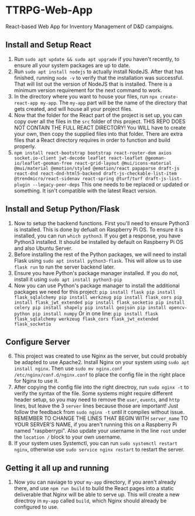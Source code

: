 # TTRPG-Web-App
React-based Web App for Inventory Management of D&amp;D campaigns.

## Install and Setup React
1. Run `sudo apt update && sudo apt upgrade` if you haven't recently, to ensure all your system packages are up to date.
2. Run `sudo apt install nodejs` to actually install NodeJS. After that has finished, running `node -v` to verify that the installation was successful. That will list out the version of NodeJS that is installed. There is a minimum version requirement for the next command to work.
3. In the directory where you want to house your files, run `npx create-react-app my-app`. The `my-app` part will be the name of the directory that gets created, and will house all your project files.
4. Now that the folder for the React part of the project is set up, you can copy over all the files in the `src` folder of this project. THIS REPO DOES NOT CONTAIN THE FULL REACT DIRECTORY! You WILL have to create your own, then copy the supplied files into that folder. There are extra files that a React directory requires in order to function and build properly.
5. `npm install react-bootstrap bootstrap react-router-dom axios socket.io-client jwt-decode leaflet react-leaflet @geoman-io/leaflet-geoman-free react-grid-layout @mui/icons-material @mui/material @emotion/styled @emotion/react papaparse draft-js react-dnd react-dnd-html5-backend draft-js-checkable-list-item @trendmicro/react-sidenav react-spring @turf/turf draft-js-list-plugin --legacy-peer-deps` This one needs to be replaced or updated or something. It isn't compatible with the latest React version.

## Install and Setup Python/Flask
1. Now to setup the backend functions. First you'll need to ensure Python3 is installed. This is done by defualt on Raspberry Pi OS. To ensure it is installed, you can run `which python3`. If you get a response, you have Python3 installed. It should be installed by default on Raspberry Pi OS and also Ubuntu Server.
2. Before installing the rest of the Python packages, we will need to install Flask using `sudo apt install python3-flask`. This will allow us to use `flask run` to run the server backend later.
3. Ensure you have Python's package manager installed. If you do not, install it using `sudo apt install python3-pip`
4. Now you can use Python's package manager to install the additional packages we need for this project:
`pip install flask
pip install flask_sqlalchemy
pip install werkzeug
pip install flask_cors
pip install flask_jwt_extended
pip install flask_socketio
pip install celery
pip install shapely
pip install geojson
pip install opencv-python
pip install numpy`
Or in one line: `pip install flask flask_sqlalchemy werkzeug flask_cors flask_jwt_extended flask_socketio`

## Configure Server
6. This project was created to use Nginx as the server, but could probably be adapted to use Apache2. Install Nginx on your system using `sudo apt install nginx`. Then use `sudo mv nginx.conf /etc/nginx/conf.d/nginx.conf` to place the config file in the right place for Nginx to use it.
7. After copying the config file into the right directroy, run `sudo nginx -t` to verify the syntax of the file. Some systems might require different header setup, so you may need to remove the `user`, `events`, and `http` lines, but leave the 3 `server` lines because those are important! Just follow the feedback from `sudo nginx -t` until it compiles without issue. REMEMBER TO CHANGE THE LINES THAT BEGIN WITH `server_name` TO YOUR SERVER'S NAME, if you aren't running this on a Raspberry Pi named "raspberrypi". Also update your username in the line `root` under the `location /` block to your own username.
8. If your system uses Systemctl, you can run `sudo systemctl restart nginx`, otherwise use `sudo service nginx restart` to restart the server.


## Getting it all up and running
1. Now you can naviage to your `my-app` directory, if you aren't already there, and use `npm run build` to build the React pages into a static deliverable that Nginx will be able to serve up. This will create a new directroy in `my-app` called `build`, which Nginx should already be configured to use.

